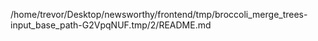 /home/trevor/Desktop/newsworthy/frontend/tmp/broccoli_merge_trees-input_base_path-G2VpqNUF.tmp/2/README.md
